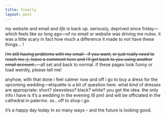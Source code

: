 ```yaml
---
title: finally
layout: post
---
```


my website and email and *life* is back up. seriously, deprived since friday&#8212;which feels like *so* long ago&#8212;of no email or website was driving me nutso. it was a little scary in fact how much a difference it made to *not* have these things&#8230; !

<strike>i&#8217;m still having problems with my email&#8212;if you want, or just really *need* to reach me ;), leave a comment here and i&#8217;ll get back to you using another email account..</strike>&#8212;all set and back to normal. if these pages look funny or load weirdly, please tell me!

anyhow, with that done i feel calmer now and off i go to buy a dress for the upcoming wedding&#8212;etiquette is a bit of question here. what kind of dresses are appropriate: short? sleeveless? black? white? you get the idea. the only info i have is it&#8217;s a wedding in the evening (6 pm) and will be officiated in the cathedral in palermo. so.. off to shop i go. 

it&#8217;s a happy day today in so many ways &#8211; and the future is looking good.